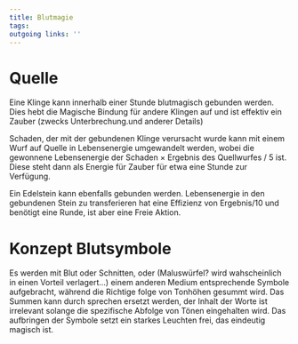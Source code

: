 ```yaml
---
title: Blutmagie  
tags:   
outgoing links: ''  
---
```

# Quelle
Eine Klinge kann innerhalb einer Stunde blutmagisch gebunden werden. Dies hebt die Magische Bindung für andere Klingen auf und ist effektiv ein Zauber (zwecks Unterbrechung.und anderer Details)


Schaden, der mit der gebundenen Klinge verursacht wurde kann mit einem Wurf auf Quelle in Lebensenergie umgewandelt werden, wobei die gewonnene Lebensenergie der Schaden &times; Ergebnis des Quellwurfes / 5 ist. Diese steht dann als Energie für Zauber für etwa eine Stunde zur Verfügung.

Ein Edelstein kann ebenfalls gebunden werden. Lebensenergie in den gebundenen Stein zu transferieren hat eine Effizienz von Ergebnis/10 und benötigt eine Runde, ist aber eine Freie Aktion.


# Konzept Blutsymbole
Es werden mit Blut oder Schnitten, oder (Maluswürfel? wird wahscheinlich in einen Vorteil verlagert...) einem anderen Medium entsprechende Symbole aufgebracht, während die Richtige folge von Tonhöhen gesummt wird. Das Summen kann durch sprechen ersetzt werden, der Inhalt der Worte ist irrelevant solange die spezifische Abfolge von Tönen eingehalten wird. Das aufbringen der Symbole setzt ein starkes Leuchten frei, das eindeutig magisch ist.



